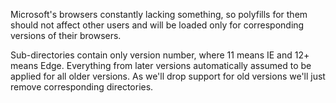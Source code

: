 Microsoft's browsers constantly lacking something, so polyfills for them should not affect other users and will be loaded only for corresponding versions of their browsers.

Sub-directories contain only version number, where 11 means IE and 12+ means Edge.
Everything from later versions automatically assumed to be applied for all older versions.
As we'll drop support for old versions we'll just remove corresponding directories.
